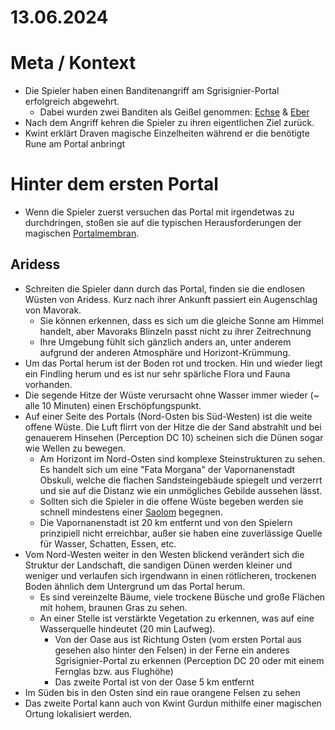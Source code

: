# 13.06.2024

# Meta / Kontext

* Die Spieler haben einen Banditenangriff am Sgrisignier-Portal erfolgreich abgewehrt.
    * Dabei wurden zwei Banditen als Geißel genommen: [Echse](../2024-05-30/Gegner/Bandit-6_Sodili-Echse-Hybrid.md) & [Eber](../2024-05-30/Gegner/Bandit-8_Sodili-Eber-Hybrid.md)
* Nach dem Angriff kehren die Spieler zu ihren eigentlichen Ziel zurück. 
* Kwint erklärt Draven magische Einzelheiten während er die benötigte Rune am Portal anbringt

# Hinter dem ersten Portal
* Wenn die Spieler zuerst versuchen das Portal mit irgendetwas zu durchdringen, stoßen sie auf die typischen Herausforderungen der magischen [Portalmembran](/content/Allgemein/Magie/Sgrisignier-Portale.md#portalmembran).

## Aridess
* Schreiten die Spieler dann durch das Portal, finden sie die endlosen Wüsten von Aridess. Kurz nach ihrer Ankunft passiert ein Augenschlag von Mavorak.
    * Sie können erkennen, dass es sich um die gleiche Sonne am Himmel handelt, aber Mavoraks Blinzeln passt nicht zu ihrer Zeitrechnung 
    * Ihre Umgebung fühlt sich gänzlich anders an, unter anderem aufgrund der anderen Atmosphäre und Horizont-Krümmung. 
* Um das Portal herum ist der Boden rot und trocken. Hin und wieder liegt ein Findling herum und es ist nur sehr spärliche Flora und Fauna vorhanden.
* Die segende Hitze der Wüste verursacht ohne Wasser immer wieder (~ alle 10 Minuten) einen Erschöpfungspunkt.
* Auf einer Seite des Portals (Nord-Osten bis Süd-Westen) ist die weite offene Wüste. Die Luft flirrt von der Hitze die der Sand abstrahlt und bei genauerem Hinsehen (Perception DC 10) scheinen sich die Dünen sogar wie Wellen zu bewegen.
    * Am Horizont im Nord-Osten sind komplexe Steinstrukturen zu sehen. Es handelt sich um eine "Fata Morgana" der Vapornanenstadt Obskuli, welche die flachen Sandsteingebäude spiegelt und verzerrt und sie auf die Distanz wie ein unmögliches Gebilde aussehen lässt.
    * Sollten sich die Spieler in die offene Wüste begeben werden sie schnell mindestens einer [Saolom](/content/Himmelskoerper/Aridess/Fauna/Saolom/DnD-5e_Fauna-Blatt.md) begegnen.
    * Die Vapornanenstadt ist 20 km entfernt und von den Spielern prinzipiell nicht erreichbar, außer sie haben eine zuverlässige Quelle für Wasser, Schatten, Essen, etc.
* Vom Nord-Westen weiter in den Westen blickend verändert sich die Struktur der Landschaft, die sandigen Dünen werden kleiner und weniger und verlaufen sich irgendwann in einen rötlicheren, trockenen Boden ähnlich dem Untergrund um das Portal herum.
    * Es sind vereinzelte Bäume, viele trockene Büsche und große Flächen mit hohem, braunen Gras zu sehen.
    * An einer Stelle ist verstärkte Vegetation zu erkennen, was auf eine Wasserquelle hindeutet (20 min Laufweg).
        * Von der Oase aus ist Richtung Osten (vom ersten Portal aus gesehen also hinter den Felsen) in der Ferne ein anderes Sgrisignier-Portal zu erkennen (Perception DC 20 oder mit einem Fernglas bzw. aus Flughöhe)
        * Das zweite Portal ist von der Oase 5 km entfernt
* Im Süden bis in den Osten sind ein raue orangene Felsen zu sehen
* Das zweite Portal kann auch von Kwint Gurdun mithilfe einer magischen Ortung lokalisiert werden.
